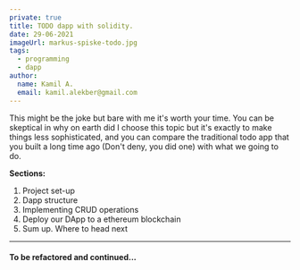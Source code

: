```yaml
---
private: true
title: TODO dapp with solidity.
date: 29-06-2021
imageUrl: markus-spiske-todo.jpg
tags:
  - programming
  - dapp
author:
  name: Kamil A.
  email: kamil.alekber@gmail.com
---
```


This might be the joke but bare with me it's worth your time. You can be skeptical in why on earth did I choose this topic but it's exactly to make things less sophisticated, and you can compare the traditional todo app that you built a long time ago (Don't deny, you did one) with what we going to do.

**Sections:**

1. Project set-up
2. Dapp structure
3. Implementing CRUD operations
4. Deploy our DApp to a ethereum blockchain
5. Sum up. Where to head next

---

#### To be refactored and continued...
